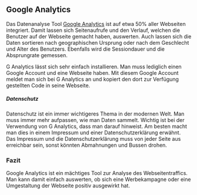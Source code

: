 ## Google Analytics
Das Datenanalyse Tool [Google Analytics](https://analytics.google.com/) ist auf etwa 50% aller Webseiten integriert. Damit lassen sich Seitenaufrufe und den Verlauf, welchen die Benutzer auf der Webseite gemacht haben, auswerten. Auch lassen sich die Daten sortieren nach geographischen Ursprung oder nach dem Geschlecht und Alter des Benutzers. Ebenfalls wird die Sessiondauer und die Absprungrate gemessen.


G Analytics lässt sich sehr einfach installieren. Man muss lediglich einen Google Account und eine Webseite haben. Mit diesem Google Account meldet man sich bei G Analytics an und kopiert den dort zur Verfügung gestellten Code in seine Webseite.


##### Datenschutz
Datenschutz ist ein immer wichtigeres Thema in der modernen Welt. Man muss immer mehr aufpassen, wie man Daten sammelt. Wichtig ist bei der Verwendung von G Analytics, dass man darauf hinweist. Am besten macht man dies in einem Impressum und einer Datenschutzerklärung erwähnt. Das Impressum und die Datenschutzerklärung muss von jeder Seite aus erreichbar sein, sonst könnten Abmahnungen und Bussen drohen.
### Fazit
Google Analytics ist ein mächtiges Tool zur Analyse des Webseitentraffics. Man kann damit einfach auswerten, ob sich eine Werbekampagne oder eine Umgestaltung der Webseite positiv ausgewirkt hat.